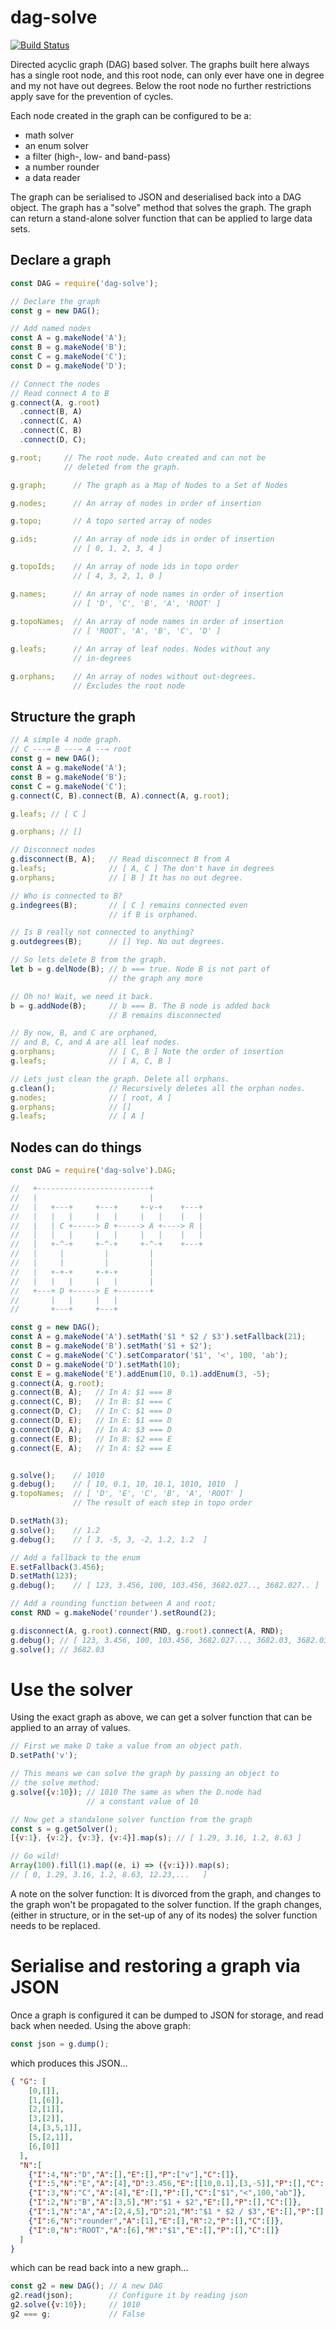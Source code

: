 # dag-solve

[![Build Status](https://travis-ci.org/gumm/dag-solve.svg?branch=master)](https://travis-ci.org/gumm/dag-solve.svg?branch=master)

Directed acyclic graph (DAG) based solver.
The graphs built here always has a single root node, and this root node,
can only ever have one in degree and my not have out degrees. Below the root
node no further restrictions apply save for the prevention of cycles.

Each node created in the graph can be configured to be a:
* math solver
* an enum solver
* a filter (high-, low- and band-pass)
* a number rounder
* a data reader

The graph can be serialised to JSON and deserialised back into a DAG object.
The graph has a "solve" method that solves the graph.
The graph can return a stand-alone solver function that can be applied to
large data sets.

## Declare a graph
```javascript
const DAG = require('dag-solve');

// Declare the graph
const g = new DAG();

// Add named nodes
const A = g.makeNode('A');
const B = g.makeNode('B');
const C = g.makeNode('C');
const D = g.makeNode('D');

// Connect the nodes
// Read connect A to B
g.connect(A, g.root)
  .connect(B, A)
  .connect(C, A)
  .connect(C, B)
  .connect(D, C);

g.root;     // The root node. Auto created and can not be 
            // deleted from the graph.

g.graph;      // The graph as a Map of Nodes to a Set of Nodes

g.nodes;      // An array of nodes in order of insertion

g.topo;       // A topo sorted array of nodes

g.ids;        // An array of node ids in order of insertion
              // [ 0, 1, 2, 3, 4 ]

g.topoIds;    // An array of node ids in topo order
              // [ 4, 3, 2, 1, 0 ]

g.names;      // An array of node names in order of insertion
              // [ 'D', 'C', 'B', 'A', 'ROOT' ]
            
g.topoNames;  // An array of node names in order of insertion
              // [ 'ROOT', 'A', 'B', 'C', 'D' ]

g.leafs;      // An array of leaf nodes. Nodes without any 
              // in-degrees

g.orphans;    // An array of nodes without out-degrees. 
              // Excludes the root node

```
## Structure the graph
```javascript
// A simple 4 node graph.
// C ---→ B ---→ A --→ root
const g = new DAG();
const A = g.makeNode('A');
const B = g.makeNode('B');
const C = g.makeNode('C');
g.connect(C, B).connect(B, A).connect(A, g.root);

g.leafs; // [ C ]

g.orphans; // []

// Disconnect nodes
g.disconnect(B, A);   // Read disconnect B from A
g.leafs;              // [ A, C ] The don't have in degrees
g.orphans;            // [ B ] It has no out degree.

// Who is connected to B?
g.indegrees(B);       // [ C ] remains connected even 
                      // if B is orphaned.

// Is B really not connected to anything?
g.outdegrees(B);      // [] Yep. No out degrees.

// So lets delete B from the graph.
let b = g.delNode(B); // b === true. Node B is not part of 
                      // the graph any more

// Oh no! Wait, we need it back.
b = g.addNode(B);     // b === B. The B node is added back
                      // B remains disconnected

// By now, B, and C are orphaned, 
// and B, C, and A are all leaf nodes.
g.orphans;            // [ C, B ] Note the order of insertion
g.leafs;              // [ A, C, B ]

// Lets just clean the graph. Delete all orphans.
g.clean();            // Recursively deletes all the orphan nodes.
g.nodes;              // [ root, A ]
g.orphans;            // []
g.leafs;              // [ A ]
```
## Nodes can do things
```javascript
const DAG = require('dag-solve').DAG;

//   +-------------------------+
//   |                         |
//   |   +---+     +---+     +-v-+    +---+
//   |   |   |     |   |     |   |    |   |
//   |   | C +-----> B +-----> A +----> R |
//   |   |   |     |   |     |   |    |   |
//   |   +-^-+     +-^-+     +-^-+    +---+
//   |     |         |         |
//   |     |         |         |
//   |   +-+-+     +-+-+       |
//   |   |   |     |   |       |
//   +---+ D +-----> E +-------+
//       |   |     |   |
//       +---+     +---+

const g = new DAG();
const A = g.makeNode('A').setMath('$1 * $2 / $3').setFallback(21);
const B = g.makeNode('B').setMath('$1 + $2');
const C = g.makeNode('C').setComparator('$1', '<', 100, 'ab');
const D = g.makeNode('D').setMath(10);
const E = g.makeNode('E').addEnum(10, 0.1).addEnum(3, -5);
g.connect(A, g.root);
g.connect(B, A);   // In A: $1 === B
g.connect(C, B);   // In B: $1 === C
g.connect(D, C);   // In C: $1 === D
g.connect(D, E);   // In E: $1 === D
g.connect(D, A);   // In A: $3 === D
g.connect(E, B);   // In B: $2 === E
g.connect(E, A);   // In A: $2 === E


g.solve();    // 1010
g.debug();    // [ 10, 0.1, 10, 10.1, 1010, 1010  ]
g.topoNames;  // [ 'D', 'E', 'C', 'B', 'A', 'ROOT' ]
              // The result of each step in topo order

D.setMath(3);
g.solve();    // 1.2
g.debug();    // [ 3, -5, 3, -2, 1.2, 1.2  ]

// Add a fallback to the enum
E.setFallback(3.456);
D.setMath(123);
g.debug();    // [ 123, 3.456, 100, 103.456, 3682.027.., 3682.027.. ]

// Add a rounding function between A and root;
const RND = g.makeNode('rounder').setRound(2);

g.disconnect(A, g.root).connect(RND, g.root).connect(A, RND);
g.debug(); // [ 123, 3.456, 100, 103.456, 3682.027..., 3682.03, 3682.03 ]
g.solve(); // 3682.03
```
# Use the solver
Using the exact graph as above, we can get a solver function that can
be applied to an array of values.
```javascript
// First we make D take a value from an object path.
D.setPath('v'); 

// This means we can solve the graph by passing an object to
// the solve method:
g.solve({v:10}); // 1010 The same as when the D.node had 
                 // a constant value of 10

// Now get a standalone solver function from the graph
const s = g.getSolver();
[{v:1}, {v:2}, {v:3}, {v:4}].map(s); // [ 1.29, 3.16, 1.2, 8.63 ]

// Go wild!
Array(100).fill(1).map((e, i) => ({v:i})).map(s);
// [ 0, 1.29, 3.16, 1.2, 8.63, 12.23,...   ]

```
A note on the solver function: It is divorced from the graph, and changes
to the graph won't be propagated to the solver function. If the graph
changes, (either in structure, or in the set-up of any of its nodes) the
solver function needs to be replaced.

# Serialise and restoring a graph via JSON
Once a graph is configured it can be dumped to JSON for storage, and read
back when needed. Using the above graph:
```javascript
const json = g.dump();
```
which produces this JSON...
```json
{ "G": [
    [0,[]],
    [1,[6]],
    [2,[1]],
    [3,[2]],
    [4,[3,5,1]],
    [5,[2,1]],
    [6,[0]]
  ],
  "N":[
    {"I":4,"N":"D","A":[],"E":[],"P":["v"],"C":[]},
    {"I":5,"N":"E","A":[4],"D":3.456,"E":[[10,0.1],[3,-5]],"P":[],"C":[]},
    {"I":3,"N":"C","A":[4],"E":[],"P":[],"C":["$1","<",100,"ab"]},
    {"I":2,"N":"B","A":[3,5],"M":"$1 + $2","E":[],"P":[],"C":[]},
    {"I":1,"N":"A","A":[2,4,5],"D":21,"M":"$1 * $2 / $3","E":[],"P":[],"C":[]},
    {"I":6,"N":"rounder","A":[1],"E":[],"R":2,"P":[],"C":[]},
    {"I":0,"N":"ROOT","A":[6],"M":"$1","E":[],"P":[],"C":[]}
  ]
}
```
which can be read back into a new graph...
```javascript
const g2 = new DAG(); // A new DAG
g2.read(json);        // Configure it by reading json
g2.solve({v:10});     // 1010
g2 === g;             // False
```

